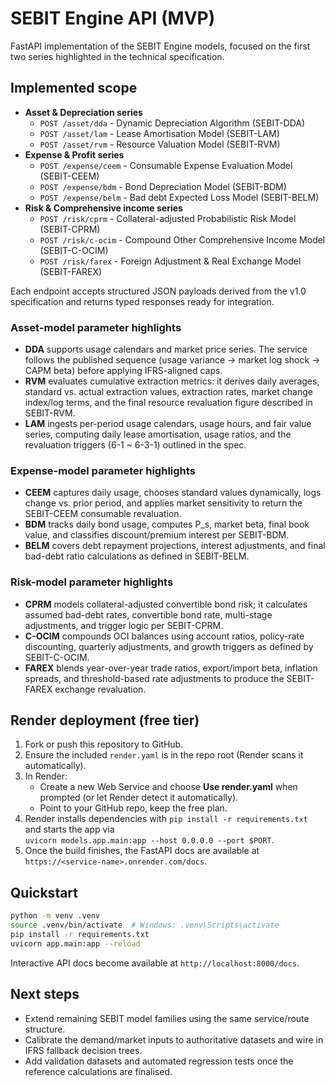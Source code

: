 # SEBIT Engine API (MVP)

FastAPI implementation of the SEBIT Engine models, focused on the first two series highlighted in the technical specification.

## Implemented scope

- **Asset & Depreciation series**
  - `POST /asset/dda` - Dynamic Depreciation Algorithm (SEBIT-DDA)
  - `POST /asset/lam` - Lease Amortisation Model (SEBIT-LAM)
  - `POST /asset/rvm` - Resource Valuation Model (SEBIT-RVM)
- **Expense & Profit series**
  - `POST /expense/ceem` - Consumable Expense Evaluation Model (SEBIT-CEEM)
  - `POST /expense/bdm` - Bond Depreciation Model (SEBIT-BDM)
  - `POST /expense/belm` - Bad debt Expected Loss Model (SEBIT-BELM)
- **Risk & Comprehensive income series**
  - `POST /risk/cprm` - Collateral-adjusted Probabilistic Risk Model (SEBIT-CPRM)
  - `POST /risk/c-ocim` - Compound Other Comprehensive Income Model (SEBIT-C-OCIM)
  - `POST /risk/farex` - Foreign Adjustment & Real Exchange Model (SEBIT-FAREX)

Each endpoint accepts structured JSON payloads derived from the v1.0 specification and returns typed responses ready for integration.

### Asset-model parameter highlights

- **DDA** supports usage calendars and market price series. The service follows the published sequence (usage variance -> market log shock -> CAPM beta) before applying IFRS-aligned caps.
- **RVM** evaluates cumulative extraction metrics: it derives daily averages, standard vs. actual extraction values, extraction rates, market change index/log terms, and the final resource revaluation figure described in SEBIT-RVM.
- **LAM** ingests per-period usage calendars, usage hours, and fair value series, computing daily lease amortisation, usage ratios, and the revaluation triggers (6-1 ~ 6-3-1) outlined in the spec.

### Expense-model parameter highlights

- **CEEM** captures daily usage, chooses standard values dynamically, logs change vs. prior period, and applies market sensitivity to return the SEBIT-CEEM consumable revaluation.
- **BDM** tracks daily bond usage, computes P_s, market beta, final book value, and classifies discount/premium interest per SEBIT-BDM.
- **BELM** covers debt repayment projections, interest adjustments, and final bad-debt ratio calculations as defined in SEBIT-BELM.

### Risk-model parameter highlights

- **CPRM** models collateral-adjusted convertible bond risk; it calculates assumed bad-debt rates, convertible bond rate, multi-stage adjustments, and trigger logic per SEBIT-CPRM.
- **C-OCIM** compounds OCI balances using account ratios, policy-rate discounting, quarterly adjustments, and growth triggers as defined by SEBIT-C-OCIM.
- **FAREX** blends year-over-year trade ratios, export/import beta, inflation spreads, and threshold-based rate adjustments to produce the SEBIT-FAREX exchange revaluation.

## Render deployment (free tier)

1. Fork or push this repository to GitHub.
2. Ensure the included `render.yaml` is in the repo root (Render scans it automatically).
3. In Render:
   - Create a new Web Service and choose **Use render.yaml** when prompted (or let Render detect it automatically).
   - Point to your GitHub repo, keep the free plan.
4. Render installs dependencies with `pip install -r requirements.txt` and starts the app via  
   `uvicorn models.app.main:app --host 0.0.0.0 --port $PORT`.
5. Once the build finishes, the FastAPI docs are available at `https://<service-name>.onrender.com/docs`.

## Quickstart

```bash
python -m venv .venv
source .venv/bin/activate  # Windows: .venv\Scripts\activate
pip install -r requirements.txt
uvicorn app.main:app --reload
```

Interactive API docs become available at `http://localhost:8000/docs`.

## Next steps

- Extend remaining SEBIT model families using the same service/route structure.
- Calibrate the demand/market inputs to authoritative datasets and wire in IFRS fallback decision trees.
- Add validation datasets and automated regression tests once the reference calculations are finalised.
